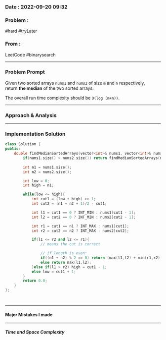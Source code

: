 ### Date :  2022-09-20 09:32

### Problem : 
#hard
#tryLater 
 
### From :

LeetCode #binarysearch

---
### Problem Prompt
Given two sorted arrays `nums1` and `nums2` of size `m` and `n` respectively, return **the median** of the two sorted arrays.

The overall run time complexity should be `O(log (m+n))`.


---
### Approach & Analysis
>

---
### Implementation Solution
```cpp
class Solution {
public:
    double findMedianSortedArrays(vector<int>& nums1, vector<int>& nums2) {
        if(nums1.size() > nums2.size()) return findMedianSortedArrays(nums2,nums1);
    
        int n1 = nums1.size();
        int n2 = nums2.size();

        int low = 0;
        int high = n1;

        while(low <= high){
            int cut1 = (low + high) >> 1;
            int cut2 = (n1 + n2 + 1)/2 - cut1;

            int l1 = cut1 == 0 ? INT_MIN : nums1[cut1 - 1];
            int l2 = cut2 == 0 ? INT_MIN : nums2[cut2 - 1];

            int r1 = cut1 == n1 ? INT_MAX : nums1[cut1];
            int r2 = cut2 == n2 ? INT_MAX : nums2[cut2];

            if(l1 <= r2 and l2 <= r1){
                // means the cut is correct

                // if length is even:
                if((n1 + n2) % 2 == 0) return (max(l1,l2) + min(r1,r2))/2.0;
                else return max(l1,l2);
            }else if(l1 > r2) high = cut1 - 1;
            else low = cut1 + 1;
        }
        return 0.0;
    }
};




```
---
#### Major Mistakes I made



---
##### Time and Space Complexity


